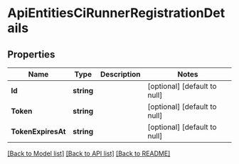 # ApiEntitiesCiRunnerRegistrationDetails

## Properties
Name | Type | Description | Notes
------------ | ------------- | ------------- | -------------
**Id** | **string** |  | [optional] [default to null]
**Token** | **string** |  | [optional] [default to null]
**TokenExpiresAt** | **string** |  | [optional] [default to null]

[[Back to Model list]](../README.md#documentation-for-models) [[Back to API list]](../README.md#documentation-for-api-endpoints) [[Back to README]](../README.md)


